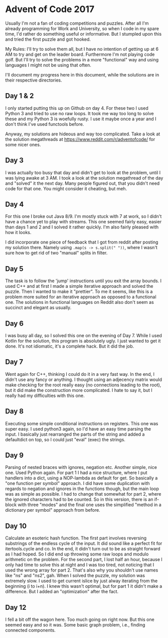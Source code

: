 # Advent of Code 2017

Usually I'm not a fan of coding competitions and puzzles. After all I'm already programming
for Work and University, so when I code in my spare time, I'd rather do something useful or
informative.
But I stumpled upon this and tried the first puzzle and got hooked.

My Rules: I'll try to solve them all, but I have no intention of getting up at 6 AM to try
and get on the leader board. Furthermore I'm not playing code golf.
But I'll try to solve the problems in a more "functional" way and using languages I might
not be using that often.

I'll document my progress here in this document, while the solutions are in their respective
directories.

## Day 1 & 2

I only started putting this up on Github on day 4.
For these two I used Python 3 and tried to use no raw loops. It took me way too long to
solve these and my Python 3 is woefully rusty. I use it maybe once a year and I don't
think I've used functools before.

Anyway, my solutions are hideous and way too complicated. Take a look at the solution
megathreads at https://www.reddit.com/r/adventofcode/ for some nicer ones.

## Day 3

I was actually too busy that day and didn't get to look at the problem, until I was lying
awake at 3 AM. I took a look at the solution megathread of the day and "solved" it the
next day. Many people figured out, that you didn't need code for that one.
You might consider it cheating, but meh.

## Day 4

For this one I broke out Java 8/9. I'm mostly stuck with 7 at work, so I didn't have a
chance yet to play with streams. This one seemed fairly easy, easier than days 1 and 2
and I solved it rather quickly. I'm also fairly pleased with how it looks.

I did incorporate one piece of feedback that I got from reddit after posting my solution
there. Namely using `.map(s -> s.split(" "))`, where I wasn't sure how to get rid of
two "manual" splits in filter.

## Day 5

The task is to follow the 'jump' instructions until you exit the array bounds.
I used C++ and at first I made a simple iterative approach and solved the puzzle.
Then I wanted to make it "prettier". To me it seems, like this is a problem more
suited for an iterative approach as opposed to a functional one. The solutions in
functional languages on Reddit also don't seem as succinct and elegant as usually.

## Day 6

I was busy all day, so I solved this one on the evening of Day 7.
While I used Kotlin for the solution, this program is absolutely ugly.
I just wanted to get it done. It's not idiomatic, it's a complete hack.
But it did the job.

## Day 7

Went again for C++, thinking I could do it in a very fast way. In the end,
I didn't use any fancy <algorithms> or anything. I thought using an
adjecency matrix would make checking for the root really easy
(no connections leading to the root), but it did make the construction
more complicated.
I hate to say it, but I really had my difficulties with this one.

## Day 8

Executing some simple conditional instructions on registers.
This one was super easy. I used python3 again, so I'd have an easy time
parsing the input.
I basically just rearranged the parts of the string and added a defaultdict
on top, so I could just "eval" (exec) the strings.

## Day 9

Parsing of nested braces with ignores, negation etc.
Another simple, nice one. Used Python again.
For part 1 I had a nice structure, where I put handlers into a dict, using a
NOP-lambda as default for get. So basically a "one function per symbol" approach.
I did have some duplication with regards to negation and ignores in the functions
though, but the main loop was as simple as possible.
I had to change that somewhat for part 2, where the ignored characters had to be
counted. So in this version, there is an if-block with three "modes" and the
final one uses the simplified "method in a dictionary per symbol" approach from
before.

## Day 10

Calculate an esoteric hash function.
The first part involves reversing substrings of the endless cycle of the input.
It did sound like a perfect fit for itertools.cycle and co. In the end, it didn't
turn out to be as straight forward as I had hoped. So I did end up throwing some
raw loops and modulo arithmetic on the problem.
For the second part, I lost half an hour, because I only had time to solve this
at night and I was too tired, not noticing that I used the wrong array for part 2.
That's also why you shouldn't use names like "ns" and "ns2", gah.
When I solved the puzzle, my solution was extremely slow. I used to get current
islice by just alway iterating from the beginning (i to i+n). I knew this wasn't
optimal, but for part 1 it didn't make a difference. But I added an "optimization"
after the fact.

## Day 12

I fell a bit off the wagon here. Too much going on right now.
But this one seemed easy and so it was. Some basic graph problem, i.e., finding
connected components.
